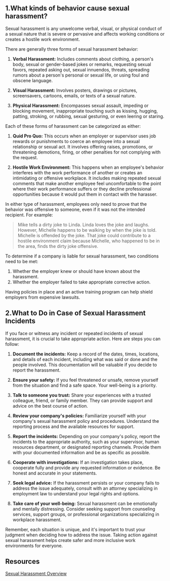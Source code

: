 ## 1.What kinds of behavior cause sexual harassment?

Sexual harassment is any unwelcome verbal, visual, or physical conduct of a sexual nature that is severe or pervasive and affects working conditions or creates a hostile work environment.

There are generally three forms of sexual harassment behavior:

1. **Verbal Harassment:** Includes comments about clothing, a person's body, sexual or gender-based jokes or remarks, requesting sexual favors, repeated asking out, sexual innuendos, threats, spreading rumors about a person's personal or sexual life, or using foul and obscene language.

2. **Visual Harassment:** Involves posters, drawings or pictures, screensavers, cartoons, emails, or texts of a sexual nature.

3. **Physical Harassment:** Encompasses sexual assault, impeding or blocking movement, inappropriate touching such as kissing, hugging, patting, stroking, or rubbing, sexual gesturing, or even leering or staring.

Each of these forms of harassment can be categorized as either:

1. **Quid Pro Quo:** This occurs when an employer or supervisor uses job rewards or punishments to coerce an employee into a sexual relationship or sexual act. It involves offering raises, promotions, or threatening demotions, firing, or other penalties for not complying with the request.

2. **Hostile Work Environment:** This happens when an employee's behavior interferes with the work performance of another or creates an intimidating or offensive workplace. It includes making repeated sexual comments that make another employee feel uncomfortable to the point where their work performance suffers or they decline professional opportunities because it would put them in contact with the harasser.

In either type of harassment, employees only need to prove that the behavior was offensive to someone, even if it was not the intended recipient. For example:

> Mike tells a dirty joke to Linda. Linda loves the joke and laughs. However, Michelle happens to be walking by when the joke is told. Michelle is offended by the joke. That joke could contribute to a hostile environment claim because Michelle, who happened to be in the area, finds the dirty joke offensive.

To determine if a company is liable for sexual harassment, two conditions need to be met:

1. Whether the employer knew or should have known about the harassment.
2. Whether the employer failed to take appropriate corrective action.

Having policies in place and an active training program can help shield employers from expensive lawsuits.





## 2.What to Do in Case of Sexual Harassment Incidents

If you face or witness any incident or repeated incidents of sexual harassment, it is crucial to take appropriate action. Here are steps you can follow:

1. **Document the incidents:** Keep a record of the dates, times, locations, and details of each incident, including what was said or done and the people involved. This documentation will be valuable if you decide to report the harassment.

2. **Ensure your safety:** If you feel threatened or unsafe, remove yourself from the situation and find a safe space. Your well-being is a priority.

3. **Talk to someone you trust:** Share your experiences with a trusted colleague, friend, or family member. They can provide support and advice on the best course of action.

4. **Review your company's policies:** Familiarize yourself with your company's sexual harassment policy and procedures. Understand the reporting process and the available resources for support.

5. **Report the incidents:** Depending on your company's policy, report the incidents to the appropriate authority, such as your supervisor, human resources department, or designated reporting channels. Provide them with your documented information and be as specific as possible.

6. **Cooperate with investigations:** If an investigation takes place, cooperate fully and provide any requested information or evidence. Be honest and accurate in your statements.

7. **Seek legal advice:** If the harassment persists or your company fails to address the issue adequately, consult with an attorney specializing in employment law to understand your legal rights and options.

8. **Take care of your well-being:** Sexual harassment can be emotionally and mentally distressing. Consider seeking support from counseling services, support groups, or professional organizations specializing in workplace harassment.

Remember, each situation is unique, and it's important to trust your judgment when deciding how to address the issue. Taking action against sexual harassment helps create safer and more inclusive work environments for everyone.

## Resources
[Sexual Harassment Overview](https://www.youtube.com/watch?v=Ue3BTGW3uRQ)
